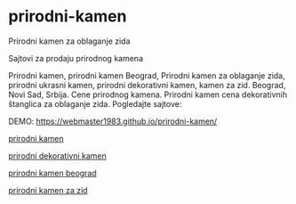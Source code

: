 # prirodni-kamen
Prirodni kamen za oblaganje zida

Sajtovi za prodaju prirodnog kamena

Prirodni kamen, prirodni kamen Beograd, Prirodni kamen za oblaganje zida, prirodni ukrasni kamen, prirodni dekorativni kamen, kamen za zid. Beograd, Novi Sad, Srbija. Cene prirodnog kamena. Prirodni kamen cena dekorativnih štanglica za oblaganje zida. Pogledajte sajtove:

DEMO:
https://webmaster1983.github.io/prirodni-kamen/

<a href="http://www.prirodnikamen.rs">prirodni kamen</a>

<a href="https://www.kamen-za-zid.rs">prirodni dekorativni kamen</a>

<a href="https://www.kamenbeograd.rs">prirodni kamen beograd</a>

<a href="https://webmaster1983.github.io/prirodni-kamen/dekorativni-kamen.html">prirodni kamen za zid</a>
